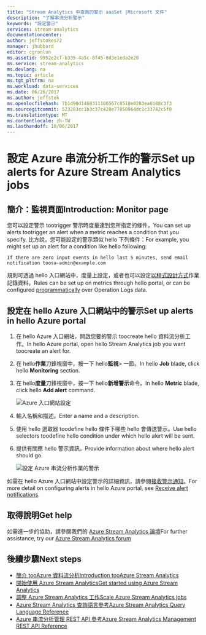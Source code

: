 ```yaml
---
title: "Stream Analytics 中查詢的警示 aaaSet |Microsoft 文件"
description: "了解串流分析警示"
keywords: "設定警示"
services: stream-analytics
documentationcenter: 
author: jeffstokes72
manager: jhubbard
editor: cgronlun
ms.assetid: 9952e2cf-b335-4a5c-8f45-8d3e1eda2e20
ms.service: stream-analytics
ms.devlang: na
ms.topic: article
ms.tgt_pltfrm: na
ms.workload: data-services
ms.date: 06/26/2017
ms.author: jeffstok
ms.openlocfilehash: 7b1d90d1468311186567c8518e0283ea6b88c3f3
ms.sourcegitcommit: 523283cc1b3c37c428e77850964dc1c33742c5f0
ms.translationtype: MT
ms.contentlocale: zh-TW
ms.lasthandoff: 10/06/2017
---
```

# <a name="set-up-alerts-for-azure-stream-analytics-jobs"></a><span data-ttu-id="b9879-104">設定 Azure 串流分析工作的警示</span><span class="sxs-lookup"><span data-stu-id="b9879-104">Set up alerts for Azure Stream Analytics jobs</span></span>
## <a name="introduction-monitor-page"></a><span data-ttu-id="b9879-105">簡介：監視頁面</span><span class="sxs-lookup"><span data-stu-id="b9879-105">Introduction: Monitor page</span></span>
<span data-ttu-id="b9879-106">您可以設定警示 tootrigger 警示時度量達到您所指定的條件。</span><span class="sxs-lookup"><span data-stu-id="b9879-106">You can set up alerts tootrigger an alert when a metric reaches a condition that you specify.</span></span> <span data-ttu-id="b9879-107">比方說，您可能設定的警示類似 hello 下列條件：</span><span class="sxs-lookup"><span data-stu-id="b9879-107">For example, you might set up an alert for a condition like hello following:</span></span>

`If there are zero input events in hello last 5 minutes, send email notification toosa-admin@example.com`

<span data-ttu-id="b9879-108">規則可透過 hello 入口網站中，度量上設定，或者也可以設定[以程式設計方式](https://code.msdn.microsoft.com/windowsazure/Receive-Email-Notifications-199e2c9a)作業記錄資料。</span><span class="sxs-lookup"><span data-stu-id="b9879-108">Rules can be set up on metrics through hello portal, or can be configured [programmatically](https://code.msdn.microsoft.com/windowsazure/Receive-Email-Notifications-199e2c9a) over Operation Logs data.</span></span>

## <a name="set-up-alerts-in-hello-azure-portal"></a><span data-ttu-id="b9879-109">設定在 hello Azure 入口網站中的警示</span><span class="sxs-lookup"><span data-stu-id="b9879-109">Set up alerts in hello Azure portal</span></span>
1. <span data-ttu-id="b9879-110">在 hello Azure 入口網站，開啟您要的警示 toocreate hello 資料流分析工作。</span><span class="sxs-lookup"><span data-stu-id="b9879-110">In hello Azure portal, open hello Stream Analytics job you want toocreate an alert for.</span></span> 

2. <span data-ttu-id="b9879-111">在 hello**作業**刀鋒視窗中，按一下 hello**監視**> 一節。</span><span class="sxs-lookup"><span data-stu-id="b9879-111">In hello **Job** blade, click hello **Monitoring** section.</span></span>  

3. <span data-ttu-id="b9879-112">在 hello**度量**刀鋒視窗中，按一下 hello**新增警示**命令。</span><span class="sxs-lookup"><span data-stu-id="b9879-112">In hello **Metric** blade, click hello **Add alert** command.</span></span>

      ![Azure 入口網站設定](./media/stream-analytics-set-up-alerts/06-stream-analytics-set-up-alerts.png)  

4. <span data-ttu-id="b9879-114">輸入名稱和描述。</span><span class="sxs-lookup"><span data-stu-id="b9879-114">Enter a name and a description.</span></span>

5. <span data-ttu-id="b9879-115">使用 hello 選取器 toodefine hello 條件下哪些 hello 會傳送警示。</span><span class="sxs-lookup"><span data-stu-id="b9879-115">Use hello selectors toodefine hello condition under which hello alert will be sent.</span></span>

6. <span data-ttu-id="b9879-116">提供有關應 hello 警示資訊。</span><span class="sxs-lookup"><span data-stu-id="b9879-116">Provide information about where hello alert should go.</span></span>

      ![設定 Azure 串流分析作業的警示](./media/stream-analytics-set-up-alerts/stream-analytics-add-alert.png)  

<span data-ttu-id="b9879-118">如需在 hello Azure 入口網站中設定警示的詳細資訊，請參閱[接收警示通知](../monitoring-and-diagnostics/insights-receive-alert-notifications.md)。</span><span class="sxs-lookup"><span data-stu-id="b9879-118">For more detail on configuring alerts in hello Azure portal, see [Receive alert notifications](../monitoring-and-diagnostics/insights-receive-alert-notifications.md).</span></span>  


## <a name="get-help"></a><span data-ttu-id="b9879-119">取得說明</span><span class="sxs-lookup"><span data-stu-id="b9879-119">Get help</span></span>
<span data-ttu-id="b9879-120">如需進一步的協助，請參閱我們的 [Azure Stream Analytics 論壇](https://social.msdn.microsoft.com/Forums/en-US/home?forum=AzureStreamAnalytics)</span><span class="sxs-lookup"><span data-stu-id="b9879-120">For further assistance, try our [Azure Stream Analytics forum](https://social.msdn.microsoft.com/Forums/en-US/home?forum=AzureStreamAnalytics)</span></span>

## <a name="next-steps"></a><span data-ttu-id="b9879-121">後續步驟</span><span class="sxs-lookup"><span data-stu-id="b9879-121">Next steps</span></span>
* [<span data-ttu-id="b9879-122">簡介 tooAzure 資料流分析</span><span class="sxs-lookup"><span data-stu-id="b9879-122">Introduction tooAzure Stream Analytics</span></span>](stream-analytics-introduction.md)
* [<span data-ttu-id="b9879-123">開始使用 Azure Stream Analytics</span><span class="sxs-lookup"><span data-stu-id="b9879-123">Get started using Azure Stream Analytics</span></span>](stream-analytics-get-started.md)
* [<span data-ttu-id="b9879-124">調整 Azure Stream Analytics 工作</span><span class="sxs-lookup"><span data-stu-id="b9879-124">Scale Azure Stream Analytics jobs</span></span>](stream-analytics-scale-jobs.md)
* [<span data-ttu-id="b9879-125">Azure Stream Analytics 查詢語言參考</span><span class="sxs-lookup"><span data-stu-id="b9879-125">Azure Stream Analytics Query Language Reference</span></span>](https://msdn.microsoft.com/library/azure/dn834998.aspx)
* [<span data-ttu-id="b9879-126">Azure 串流分析管理 REST API 參考</span><span class="sxs-lookup"><span data-stu-id="b9879-126">Azure Stream Analytics Management REST API Reference</span></span>](https://msdn.microsoft.com/library/azure/dn835031.aspx)

